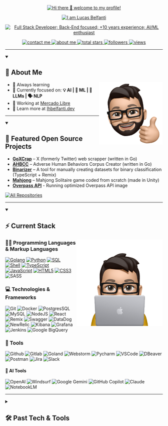 <p align="center">
    <a href="https://lhbelfanti.dev">
        <img src="https://readme-typing-svg.demolab.com?font=Poppins&duration=2500&pause=1000&color=FEAE4C&center=true&vCenter=true&repeat=false&width=435&height=30&lines=Hi+there+%F0%9F%91%8B+welcome+to+my+profile!" alt="Hi there 👋 welcome to my profile!" />
    </a>
</p>

<p align="center">
    <a href="https://lhbelfanti.dev">
        <img src="https://readme-typing-svg.demolab.com?font=Poppins&duration=2500&pause=1000&color=FEAE4C&center=true&vCenter=true&repeat=false&width=435&height=30&lines=I+am+Lucas+Belfanti" alt="I am Lucas Belfanti" />
    </a>
</p>

<p align="center">
    <a href="https://lhbelfanti.dev">
        <img src="https://readme-typing-svg.demolab.com?font=Poppins&duration=2500&pause=1000&color=FEAE4C&center=true&vCenter=true&width=435&height=30&lines=Full+Stack+Developer;Back-End+focused;%2B10+years+experience;AI%2FML+enthusiast" alt="Full Stack Developer; Back-End focused; +10 years experience; AI/ML enthusiast" />
    </a>
</p>

<p align="center">
    <a href="mailto:lhbelfanti@gmail.com">
        <img alt="contact me" title="Contact me" src="https://custom-icon-badges.demolab.com/badge/Contact-Me-e05e44.svg?labelColor=ce4530&logo=mail&logoColor=white&style=for-the-badge"/>
    </a>
    <a href="https://lhbelfanti.dev">
        <img alt="about me" title="About me" src="https://custom-icon-badges.demolab.com/badge/About-Me-e1ac0e.svg?labelColor=be9500&logo=globe&logoColor=white&style=for-the-badge"/>
    </a>
    <a href="https://github.com/lhbelfanti?tab=repositories&sort=stargazers">
        <img alt="total stars" title="Total stars on GitHub" src="https://custom-icon-badges.demolab.com/github/stars/lhbelfanti?color=55960c&style=for-the-badge&label=Stars&labelColor=488207&logo=star"/>
    </a>
    <a href="https://github.com/lhbelfanti?tab=followers">
        <img alt="followers" title="Follow me on Github" src="https://custom-icon-badges.demolab.com/github/followers/lhbelfanti?color=236ad3&labelColor=1155ba&style=for-the-badge&logo=person-add&label=Follow&logoColor=white"/>
    </a>
    <a href="https://github.com/lhbelfanti/Simple-View-Counter">
        <img alt="views" title="GitHub profile views" src="https://main--lhbelfanti-views-counter.netlify.app/api/increment/badge"/>
    </a>
</p>

---

<details open> 
<summary><h2>🙋 About Me</h2></summary>

<a href="https://lhbelfanti.dev"><img src="./media/hi.png" align="right" height="200"/></a>

- 🔭 Always learning  
- 🌱 Currently focused on: **💡 AI | 🤖 ML | 🧠 LLMs | 🗣️ NLP**
- 💼 Working at [Mercado Libre](https://mercadolibre.com/)  
- 🧬 Learn more at [lhbelfanti.dev](https://www.lhbelfanti.dev/)

</details>

---

<details open>
<summary><h2>🚀 Featured Open Source Projects</h2></summary>

- [**GoXCrap**](https://github.com/lhbelfanti/goxcrap) – X (formerly Twitter) web scrapper (written in Go)
- [**AHBCC**](https://github.com/lhbelfanti/ahbcc) – Adverse Human Behaviors Corpus Creator (written in Go)
- [**Binarizer**](https://github.com/lhbelfanti/binarizer) – A tool for manually creating datasets for binary classification (TypeScript + Remix)
- [**Mahjong**](https://github.com/lhbelfanti/mahjong) – Mahjong Solitaire game coded from scratch (made in Unity)
- [**Overpass API**](https://github.com/lhbelfanti/overpass-api) - Running optimized Overpass API image

<p>
    <a href="https://github.com/lhbelfanti?tab=repositories&q=&type=public&language=&sort=stargazers">
        <img alt="All Repositories" title="All Repositories" src="https://custom-icon-badges.demolab.com/badge/-Click%20Here%20For%20All%20My%20Repos-2b2b2c?style=for-the-badge&logoColor=white&logo=repo"/>
    </a>
</p>

</details>

---

<details open> 
<summary><h2>⚡ Current Stack</h2></summary>

<a href="https://lhbelfanti.dev"><img src="./media/code.png" align="right" height="275" /></a>

<h3>👨‍💻 Programming Languages & Markup Languages</h3>
<a href="https://github.com/search?q=user%3Alhbelfanti+language%3AGo"><img alt="Golang" src="https://img.shields.io/badge/Go-00ADD8?logo=go&logoColor=fff&style=for-the-badge"/></a>
<a href="https://github.com/search?q=user%3Alhbelfanti+language%3APython"><img alt="Python" src="https://img.shields.io/badge/Python-3776AB?style=for-the-badge&logo=python&logoColor=ffdd54"/></a>
<a href="https://github.com/search?q=user%3Alhbelfanti+language%3ASQL"><img alt="SQL" src="https://img.shields.io/badge/SQL-CC2927?style=for-the-badge"/></a>
<a href="https://github.com/search?q=user%3Alhbelfanti+language%3AShell"><img alt="Shell" src="https://img.shields.io/badge/Shell_Script-121011.svg?style=for-the-badge&logo=gnu-bash&logoColor=white"/></a>
<a href="https://github.com/search?q=user%3Alhbelfanti+language%3ATypeScript"><img alt="TypeScript" src="https://img.shields.io/badge/TypeScript-3178C6.svg?style=for-the-badge&logo=typescript&logoColor=white"/></a>
<a href="https://github.com/search?q=user%3Alhbelfanti+language%3AJavaScript"><img alt="JavaScript" src="https://img.shields.io/badge/JavaScript-F7DF1E?logo=javascript&logoColor=000&style=for-the-badge"/></a>
<a href="https://github.com/search?q=user%3Alhbelfanti+language%3AHTML"><img alt="HTML5" src="https://img.shields.io/badge/HTML5-E34F26?logo=html5&logoColor=fff&style=for-the-badge"/></a>
<a href="https://github.com/search?q=user%3Alhbelfanti+language%3ACSS"><img alt="CSS3" src="https://img.shields.io/badge/CSS3-639?logo=css&logoColor=fff&style=for-the-badge"/></a>
<img alt="SASS" src="https://img.shields.io/badge/Sass-C69?logo=sass&logoColor=fff&style=for-the-badge"/>

<h3>💻 Technologies & Frameworks</h3>
<img alt="Git" src="https://img.shields.io/badge/Git-F05032?logo=git&logoColor=fff&style=for-the-badge"/>
<img alt="Docker" src="https://img.shields.io/badge/Docker-2496ED?logo=docker&logoColor=fff&style=for-the-badge"/>
<img alt="PostgresSQL" src="https://img.shields.io/badge/PostgreSQL-4169E1?logo=postgresql&logoColor=fff&style=for-the-badge"/>
<img alt="MySQL" src="https://img.shields.io/badge/MySQL-4479A1?logo=mysql&logoColor=fff&style=for-the-badge"/>
<img alt="NodeJS" src="https://img.shields.io/badge/Node.js-5FA04E?logo=nodedotjs&logoColor=fff&style=for-the-badge"/>
<img alt="React" src="https://img.shields.io/badge/React-61DAFB?logo=react&logoColor=000&style=for-the-badge"/>
<img alt="Remix" src="https://img.shields.io/badge/Remix-000?logo=remix&logoColor=fff&style=for-the-badge"/>
<img alt="Swagger" src="https://img.shields.io/badge/Swagger-85EA2D?logo=swagger&logoColor=000&style=for-the-badge"/>
<img alt="DataDog" src="https://img.shields.io/badge/Datadog-632CA6?logo=datadog&logoColor=fff&style=for-the-badge"/>
<img alt="NewRelic" src="https://img.shields.io/badge/New%20Relic-1CE783?logo=newrelic&logoColor=000&style=for-the-badge"/>
<img alt="Kibana" src="https://img.shields.io/badge/Kibana-005571?logo=kibana&logoColor=fff&style=for-the-badge"/>
<img alt="Grafana" src="https://img.shields.io/badge/Grafana-F46800?logo=grafana&logoColor=fff&style=for-the-badge"/>
<img alt="Jenkins" src="https://img.shields.io/badge/Jenkins-D24939?logo=jenkins&logoColor=fff&style=for-the-badge"/>
<img alt="Google BigQuery" src="https://img.shields.io/badge/Google%20BigQuery-669DF6?logo=googlebigquery&logoColor=fff&style=for-the-badge"/>

<h3>🧰 Tools</h3>
<img alt="Github" src="https://img.shields.io/badge/GitHub-181717?logo=github&logoColor=fff&style=for-the-badge"/>
<img alt="Gitlab" src="https://img.shields.io/badge/GitLab-FC6D26?logo=gitlab&logoColor=fff&style=for-the-badge"/>
<img alt="Goland" src="https://img.shields.io/badge/GoLand-895dfd?style=for-the-badge&logo=goland&logoColor=black"/>
<img alt="Webstorm" src="https://img.shields.io/badge/Webstorm-05ced7?style=for-the-badge&logo=webstorm&logoColor=black"/>
<img alt="Pycharm" src="https://img.shields.io/badge/Pycharm-green?style=for-the-badge&logo=pycharm&logoColor=black"/>
<img alt="VSCode" src="https://img.shields.io/badge/Visual_Studio_Code-0078d7.svg?style=for-the-badge&logo=visual-studio-code&logoColor=white"/>
<img alt="DBeaver" src="https://img.shields.io/badge/DBeaver-382923?style=for-the-badge&logo=dbeaver&logoColor=white"/>
<img alt="Postman" src="https://img.shields.io/badge/Postman-FF6C37?style=for-the-badge&logo=postman&logoColor=white"/>
<img alt="Jira" src="https://img.shields.io/badge/Jira-0052CC?logo=jira&logoColor=fff&style=for-the-badge"/>
<img alt="Slack" src="https://img.shields.io/badge/Slack-4A154B?style=for-the-badge&logo=slack"/>

<h4>🤖 AI Tools</h4>
<img alt="OpenAI" src="https://img.shields.io/badge/OpenAI-412991?logo=openai&logoColor=fff&style=for-the-badge"/>
<img alt="Windsurf" src="https://img.shields.io/badge/Windsurf-0B100F?logo=windsurf&logoColor=fff&style=for-the-badge"/>
<img alt="Google Gemini" src="https://img.shields.io/badge/Google%20Gemini-8E75B2?logo=googlegemini&logoColor=fff&style=for-the-badge"/>
<img alt="GitHub Copilot" src="https://img.shields.io/badge/GitHub%20Copilot-000?logo=githubcopilot&logoColor=fff&style=for-the-badge"/>
<img alt="Claude" src="https://img.shields.io/badge/Claude-D97757?logo=claude&logoColor=fff&style=for-the-badge">
<img alt="NotebookLM" src="https://img.shields.io/badge/NotebookLM-000?logo=notebooklm&logoColor=fff&style=for-the-badge">

</details>

---

<details>
<summary><h2>🛠️ Past Tech & Tools</h2></summary>

<h3>👨‍💻 Programming Languages & Markup Languages</h3>
<a href="https://github.com/search?q=user%3Alhbelfanti+language%3AActionScript"><img alt="ActionScript" src="https://img.shields.io/badge/ActionScript-CC2927?style=for-the-badge"/></a>
<a href="https://github.com/search?q=user%3Alhbelfanti+language%3AC%23"><img alt="C#" src="https://img.shields.io/badge/C%23-239120.svg?style=for-the-badge&logo=c-sharp&logoColor=white"/></a>
<a href="https://github.com/search?q=user%3Alhbelfanti+language%3AC"><img alt="C" src="https://img.shields.io/badge/C-00599C.svg?style=for-the-badge&logo=c&logoColor=white"/></a>
<a href="https://github.com/search?q=user%3Alhbelfanti+language%3AC%2B%2B"><img alt="C++" src="https://img.shields.io/badge/C++-00599C.svg?style=for-the-badge&logo=c%2B%2B&logoColor=white"/></a>
<a href="https://github.com/search?q=user%3Alhbelfanti+language%3AJava"><img alt="Java" src="https://img.shields.io/badge/Java-ED8B00?style=for-the-badge&logo=java&logoColor=white"/></a>

<h3>💻 Technologies & Frameworks</h3>
<img alt="Unity" src="https://img.shields.io/badge/Unity-000000.svg?style=for-the-badge&logo=unity&logoColor=white"/>
<img alt="Redux" src="https://img.shields.io/badge/Redux-764ABC.svg?style=for-the-badge&logo=redux&logoColor=white"/>
<img alt="Selenium" src="https://img.shields.io/badge/Selenium-%43B02A?style=for-the-badge&logo=selenium&logoColor=white"/>
<img alt="Babel" src="https://img.shields.io/badge/Babel-F9DC3E?style=for-the-badge&logo=babel&logoColor=black"/>
<img alt="Jekyll" src="https://img.shields.io/badge/Jekyll-C00?logo=jekyll&logoColor=fff&style=for-the-badge"/>
<img alt="HUGO" src="https://img.shields.io/badge/Hugo-FF4088?logo=hugo&logoColor=fff&style=for-the-badge"/>
<img alt="QT" src="https://img.shields.io/badge/Qt-41CD52?logo=qt&logoColor=fff&style=for-the-badge"/>
<img alt="Gulp" src="https://img.shields.io/badge/gulp-CF4647?logo=gulp&logoColor=fff&style=for-the-badge"/>

<h3>🧰 Tools</h3>
<img alt="IntelliJ" src="https://img.shields.io/badge/IntelliJIDEA-0e7dee.svg?style=for-the-badge&logo=intellij-idea&logoColor=black"/>
<img alt="Rider" src="https://img.shields.io/badge/Rider-crimson.svg?style=for-the-badge&logo=Rider&logoColor=black"/>
<img alt="Sublime Text" src="https://img.shields.io/badge/Sublime_Text-575757.svg?style=for-the-badge&logo=sublime-text&logoColor=important"/>
<img alt="Charles" src="https://img.shields.io/badge/Charles-F3F5F5?logo=charles&logoColor=000&style=for-the-badge">

</details>
